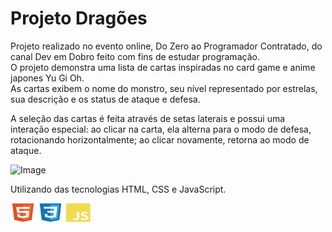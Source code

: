 <h1>Projeto Dragões</h1>
<p>Projeto realizado no evento online, Do Zero ao Programador Contratado, do canal Dev em Dobro feito com fins de estudar programação. <br>
   O projeto demonstra uma lista de cartas inspiradas no card game e anime japones Yu Gi Oh. <br>
   As cartas exibem o nome do monstro, seu nível representado por estrelas, sua descrição e os status de ataque e defesa.</p>
   <p>A seleção das cartas é feita através de setas laterais e possui uma interação especial: ao clicar na carta, ela alterna para o modo de defesa,
      rotacionando horizontalmente; ao clicar novamente, retorna ao modo de ataque.</p>


![Image](https://github.com/user-attachments/assets/ba0b701d-85f6-492e-a9be-e63de6580e2f)

<p>Utilizando das tecnologias HTML, CSS e JavaScript.</p>
<div style="display: inline_block">
  
  <img align="center" alt="HTML" height="30" width="40" src="https://raw.githubusercontent.com/devicons/devicon/master/icons/html5/html5-original.svg">
  <img align="center" alt="CSS" height="30" width="40" src="https://raw.githubusercontent.com/devicons/devicon/master/icons/css3/css3-original.svg">
  <img align="center" alt="Js" height="30" width="40" src="https://raw.githubusercontent.com/devicons/devicon/master/icons/javascript/javascript-plain.svg">
  
</div>
